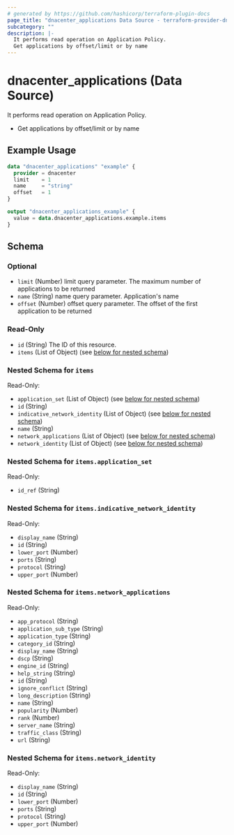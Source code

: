 ```yaml
---
# generated by https://github.com/hashicorp/terraform-plugin-docs
page_title: "dnacenter_applications Data Source - terraform-provider-dnacenter"
subcategory: ""
description: |-
  It performs read operation on Application Policy.
  Get applications by offset/limit or by name
---
```


# dnacenter_applications (Data Source)

It performs read operation on Application Policy.

- Get applications by offset/limit or by name

## Example Usage

```terraform
data "dnacenter_applications" "example" {
  provider = dnacenter
  limit    = 1
  name     = "string"
  offset   = 1
}

output "dnacenter_applications_example" {
  value = data.dnacenter_applications.example.items
}
```

<!-- schema generated by tfplugindocs -->
## Schema

### Optional

- `limit` (Number) limit query parameter. The maximum number of applications to be returned
- `name` (String) name query parameter. Application's name
- `offset` (Number) offset query parameter. The offset of the first application to be returned

### Read-Only

- `id` (String) The ID of this resource.
- `items` (List of Object) (see [below for nested schema](#nestedatt--items))

<a id="nestedatt--items"></a>
### Nested Schema for `items`

Read-Only:

- `application_set` (List of Object) (see [below for nested schema](#nestedobjatt--items--application_set))
- `id` (String)
- `indicative_network_identity` (List of Object) (see [below for nested schema](#nestedobjatt--items--indicative_network_identity))
- `name` (String)
- `network_applications` (List of Object) (see [below for nested schema](#nestedobjatt--items--network_applications))
- `network_identity` (List of Object) (see [below for nested schema](#nestedobjatt--items--network_identity))

<a id="nestedobjatt--items--application_set"></a>
### Nested Schema for `items.application_set`

Read-Only:

- `id_ref` (String)


<a id="nestedobjatt--items--indicative_network_identity"></a>
### Nested Schema for `items.indicative_network_identity`

Read-Only:

- `display_name` (String)
- `id` (String)
- `lower_port` (Number)
- `ports` (String)
- `protocol` (String)
- `upper_port` (Number)


<a id="nestedobjatt--items--network_applications"></a>
### Nested Schema for `items.network_applications`

Read-Only:

- `app_protocol` (String)
- `application_sub_type` (String)
- `application_type` (String)
- `category_id` (String)
- `display_name` (String)
- `dscp` (String)
- `engine_id` (String)
- `help_string` (String)
- `id` (String)
- `ignore_conflict` (String)
- `long_description` (String)
- `name` (String)
- `popularity` (Number)
- `rank` (Number)
- `server_name` (String)
- `traffic_class` (String)
- `url` (String)


<a id="nestedobjatt--items--network_identity"></a>
### Nested Schema for `items.network_identity`

Read-Only:

- `display_name` (String)
- `id` (String)
- `lower_port` (Number)
- `ports` (String)
- `protocol` (String)
- `upper_port` (Number)


